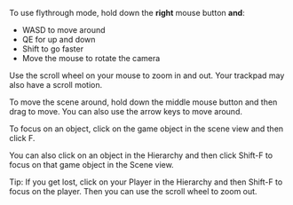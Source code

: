 To use flythrough mode, hold down the **right** mouse button **and**:

+ WASD to move around
+ QE for up and down
+ Shift to go faster
+ Move the mouse to rotate the camera

Use the scroll wheel on your mouse to zoom in and out. Your trackpad may also have a scroll motion.

To move the scene around, hold down the middle mouse button and then drag to move. You can also use the arrow keys to move around.

To focus on an object, click on the game object in the scene view and then click F.

You can also click on an object in the Hierarchy and then click Shift-F to focus on that game object in the Scene view.

Tip: If you get lost, click on your Player in the Hierarchy and then Shift-F to focus on the player. Then you can use the scroll wheel to zoom out.
